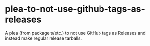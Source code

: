 plea-to-not-use-github-tags-as-releases
=======================================

A plea (from packagers/etc.) to not use GitHub tags as Releases and instead make regular release tarballs.
